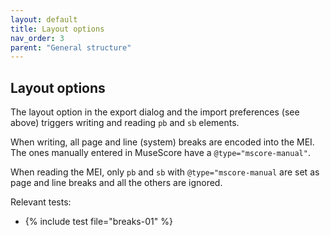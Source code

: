 ```yaml
---
layout: default
title: Layout options
nav_order: 3
parent: "General structure"
---
```


## Layout options

The layout option in the export dialog and the import preferences (see above) triggers writing and reading `pb` and `sb` elements.

When writing, all page and line (system) breaks are encoded into the MEI. The ones manually entered in MuseScore have a `@type="mscore-manual"`.

When reading the MEI, only `pb` and `sb` with `@type="mscore-manual` are set as page and line breaks and all the others are ignored.

Relevant tests:
* {% include test file="breaks-01" %}